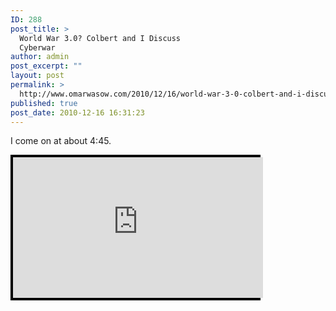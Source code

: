 ```yaml
---
ID: 288
post_title: >
  World War 3.0? Colbert and I Discuss
  Cyberwar
author: admin
post_excerpt: ""
layout: post
permalink: >
  http://www.omarwasow.com/2010/12/16/world-war-3-0-colbert-and-i-discuss-cyberwar/
published: true
post_date: 2010-12-16 16:31:23
---
```

<!--more
<iframe src="http://player.vimeo.com/video/17924335" width="400" height="300" frameborder="0"></iframe>
-->

I come on at about 4:45.

<div style="background-color:#000000;width:400px;"><div style="padding:4px;"><iframe src="http://media.mtvnservices.com/embed/mgid:arc:video:comedycentral.com:3420fe22-ed01-11e0-aca6-0026b9414f30" width="400" height="225" frameborder="0"></iframe></div></div>